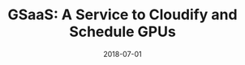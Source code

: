 ---
title: "GSaaS: A Service to Cloudify and Schedule GPUs"
collection: publications
permalink: /publication/2018-07-01-GSaaS-A-Service-to-Cloudify-and-Schedule-GPUs
type: "journal"
date: 2018-07-01
venue: '<em>IEEE Access</em>(6), pp. 39762-39774'
citation: ' <strong>S. Iserte</strong>,  R. Peña-Ortíz,  J. Gutiérrez-Aguado,  J. Claver, and  R. Mayo, &quot;GSaaS: A Service to Cloudify and Schedule GPUs.&quot; <em>IEEE Access</em>(6), pp. 39762-39774, Jul. 2018. ISSN: 2169-3536.'
---
